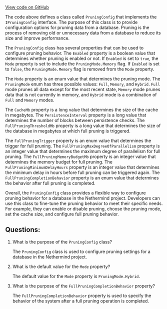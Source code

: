 [View code on GitHub](https://github.com/NethermindEth/nethermind/src/Nethermind/Nethermind.Db/PruningConfig.cs)

The code above defines a class called `PruningConfig` that implements the `IPruningConfig` interface. The purpose of this class is to provide configuration options for pruning data from a database. Pruning is the process of removing old or unnecessary data from a database to reduce its size and improve performance.

The `PruningConfig` class has several properties that can be used to configure pruning behavior. The `Enabled` property is a boolean value that determines whether pruning is enabled or not. If `Enabled` is set to `true`, the `Mode` property is set to include the `PruningMode.Memory` flag. If `Enabled` is set to `false`, the `PruningMode.Memory` flag is removed from the `Mode` property.

The `Mode` property is an enum value that determines the pruning mode. The `PruningMode` enum has three possible values: `Full`, `Memory`, and `Hybrid`. `Full` mode prunes all data except for the most recent state, `Memory` mode prunes data that is not currently in memory, and `Hybrid` mode is a combination of `Full` and `Memory` modes.

The `CacheMb` property is a long value that determines the size of the cache in megabytes. The `PersistenceInterval` property is a long value that determines the number of blocks between persistence checks. The `FullPruningThresholdMb` property is a long value that determines the size of the database in megabytes at which full pruning is triggered.

The `FullPruningTrigger` property is an enum value that determines the trigger for full pruning. The `FullPruningMaxDegreeOfParallelism` property is an integer value that determines the maximum degree of parallelism for full pruning. The `FullPruningMemoryBudgetMb` property is an integer value that determines the memory budget for full pruning. The `FullPruningMinimumDelayHours` property is an integer value that determines the minimum delay in hours before full pruning can be triggered again. The `FullPruningCompletionBehavior` property is an enum value that determines the behavior after full pruning is completed.

Overall, the `PruningConfig` class provides a flexible way to configure pruning behavior for a database in the Nethermind project. Developers can use this class to fine-tune the pruning behavior to meet their specific needs. For example, they can enable or disable pruning, choose the pruning mode, set the cache size, and configure full pruning behavior.
## Questions: 
 1. What is the purpose of the `PruningConfig` class?
    
    The `PruningConfig` class is used to configure pruning settings for a database in the Nethermind project.

2. What is the default value for the `Mode` property?
    
    The default value for the `Mode` property is `PruningMode.Hybrid`.

3. What is the purpose of the `FullPruningCompletionBehavior` property?
    
    The `FullPruningCompletionBehavior` property is used to specify the behavior of the system after a full pruning operation is completed.